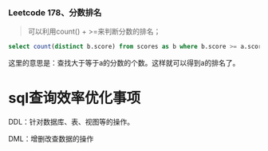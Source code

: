### Leetcode 178、分数排名

> 可以利用count() + >=来判断分数的排名；

```sql
select count(distinct b.score) from scores as b where b.score >= a.score
```

这里的意思是：查找大于等于a的分数的个数。这样就可以得到a的排名了。



# sql查询效率优化事项

DDL：针对数据库、表、视图等的操作。

DML：增删改查数据的操作